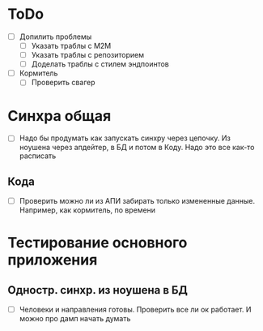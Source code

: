 # ToDo

- [ ]  Допилить проблемы
    - [ ]  Указать траблы с M2M
    - [ ]  Указать траблы с репозиторием
    - [ ]  Доделать траблы с стилем эндпоинтов
- [ ]  Кормитель
    - [ ]  Проверить свагер

# Синхра общая

- [ ]  Надо бы продумать как запускать синхру через цепочку. Из ноушена через апдейтер, в БД и потом в Коду. Надо это все как-то расписать

## Кода

- [ ]  Проверить можно ли из АПИ забирать только измененные данные. Например, как кормитель, по времени

# Тестирование основного приложения

## Одностр. синхр. из ноушена в БД

- [ ]  Человеки и направления готовы. Проверить все ли ок работает. И можно про дамп начать думать